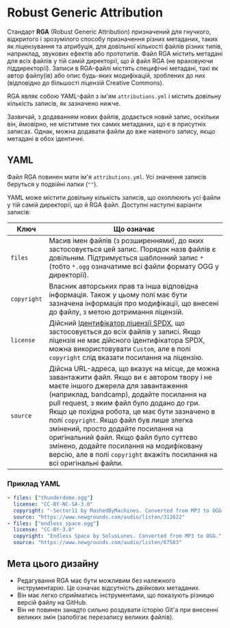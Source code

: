 # Robust Generic Attribution

Стандарт **RGA** (Robust Generic Attribution) призначений для гнучкого, відкритого і зрозумілого способу <!--Додайте ще кілька вихвалянь, бо в мене фантазія всьо.--> призначення різних метаданих, таких як ліцензування та атрибуція, для довільної кількості файлів різних типів, наприклад, звукових ефектів або прототипів. Файл RGA містить метадані для всіх файлів у тій самій директорії, що й файл RGA (не враховуючи піддиректорії). Записи в RGA-файлі містять специфічні метадані, такі як автор файлу(ів) або опис будь-яких модифікацій, зроблених до них (відповідно до більшості ліцензій Creative Commons).

RGA являє собою YAML-файл з ім'ям `attributions.yml` і містить довільну кількість записів, як зазначено нижче.

Зазвичай, з додаванням нових файлів, додається новий запис, оскільки він, ймовірно, не міститиме тих самих метаданих, що є в присутніх записах. Однак, можна додавати файли до вже наявного запису, якщо метадані в обох ідентичні.

## YAML

Файл RGA повинен мати ім'я `attributions.yml`. Усі значення записів беруться у подвійні лапки (`""`).

YAML може містити довільну кількість записів, що охоплюють усі файли у тій самій директорії, що й RGA файл. Доступні наступні варіанти записів:

Ключ | Що означає
--- | -------
`files` | Масив імен файлів (з розширеннями), до яких застосовується цей запис. Порядок назв файлів є довільним. Підтримується шаблонний запис `*` (тобто `*.ogg` означатиме всі файли формату OGG у директорії).
`copyright` | Власник авторських прав та інша відповідна інформація. Також у цьому полі має бути зазначена інформація про модифікації, що внесені до файлу, з метою дотримання ліцензій.
`license` | Дійсний [Ідентифікатор ліцензії SPDX](https://spdx.org/licenses/), що застосовується до всіх файлів у записі. Якщо ліцензія не має дійсного ідентифікатора SPDX, можна використовувати `Custom`, але в полі `copyright` слід вказати посилання на ліцензію.
`source` | Дійсна URL-адреса, що вказує на місце, де можна завантажити файл. Якщо ви є автором твору і не маєте іншого джерела для завантаження (наприклад, bandcamp), додайте посилання на pull request, з яким файл було додано до гри. Якщо це похідна робота, це має бути зазначено в полі `copyright`. Якщо файл був лише злегка змінений, просто додайте посилання на оригінальний файл. Якщо файл було суттєво змінено, додайте посилання на модифіковану версію, але в полі `copyright` вкажіть посилання на всі оригінальні файли.

### Приклад YAML

```yaml
- files: ["thunderdome.ogg"]
  license: "CC-BY-NC-SA-3.0"
  copyright: "-Sector11 by MashedByMachines. Converted from MP3 to OGG."
  source: "https://www.newgrounds.com/audio/listen/312622"
- files: ["endless_space.ogg"]
  license: "CC-BY-3.0"
  copyright: "Endless Space by SolusLunes. Converted from MP3 to OGG."
  source: "https://www.newgrounds.com/audio/listen/67583"
```

## Мета цього дизайну

* Редагування RGA має бути можливим без належного інструментарію. Це означає відсутність двійкових метаданих.
* Він має легко сприйматись інструментами, що показують різницю версій файлу на GitHub.
* Він не повинен занадто сильно роздувати історію Git'a при внесенні великих змін (запобігає перезапису великих файлів).
